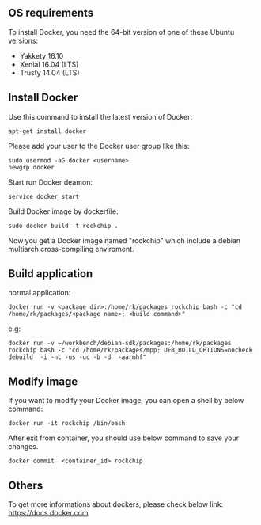 ## OS requirements
To install Docker, you need the 64-bit version of one of these Ubuntu versions:

* Yakkety 16.10
* Xenial 16.04 (LTS)
* Trusty 14.04 (LTS)

## Install Docker
Use this command to install the latest version of Docker:

	apt-get install docker

Please add your user to the Docker user group like this:

	sudo usermod -aG docker <username>
	newgrp docker

Start run Docker deamon:

	service docker start

Build Docker image by dockerfile:

	sudo docker build -t rockchip .

Now you get a Docker image named "rockchip" which include a debian multiarch cross-compiling enviroment.

## Build application

normal application:

	docker run -v <package dir>:/home/rk/packages rockchip bash -c "cd /home/rk/packages/<package name>; <build command>"

e.g:

	docker run -v ~/workbench/debian-sdk/packages:/home/rk/packages rockchip bash -c "cd /home/rk/packages/mpp; DEB_BUILD_OPTIONS=nocheck debuild  -i -nc -us -uc -b -d  -aarmhf"

## Modify image

If you want to modify your Docker image, you can open a shell by below command:

	docker run -it rockchip /bin/bash

After exit from container, you should use below command to save your changes.

	docker commit  <container_id> rockchip
	
## Others

To get more informations about dockers, please check below link:
https://docs.docker.com
